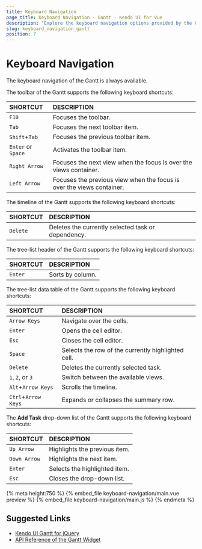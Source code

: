 ```yaml
---
title: Keyboard Navigation
page_title: Keyboard Navigation - Gantt - Kendo UI for Vue
description: "Explore the keyboard navigation options provided by the Kendo UI Gantt wrapper for Vue."
slug: keyboard_navigation_gantt
position: 7
---
```


<div><WrapperBanner></WrapperBanner></div>

# Keyboard Navigation

The keyboard navigation of the Gantt is always available.

The toolbar of the Gantt supports the following keyboard shortcuts:

| SHORTCUT                   |  DESCRIPTION |
|:---                        |:---  |
| `F10`                      | Focuses the toolbar.|
| `Tab`                      | Focuses the next toolbar item.|
| `Shift`+`Tab`              | Focuses the previous toolbar item.|
| `Enter` or `Space`         | Activates the toolbar item.|
| `Right Arrow`              | Focuses the next view when the focus is over the views container.|
| `Left Arrow`               | Focuses the previous view when the focus is over the views container.|

The timeline of the Gantt supports the following keyboard shortcuts:

| SHORTCUT                   |  DESCRIPTION |
|:---                        |:---  |
| `Delete`                   | Deletes the currently selected task or dependency.|

The tree-list header of the Gantt supports the following keyboard shortcuts:

| SHORTCUT                   |  DESCRIPTION |
|:---                        |:---  |
| `Enter`                    | Sorts by column.|

The tree-list data table of the Gantt supports the following keyboard shortcuts:

| SHORTCUT                   |  DESCRIPTION |
|:---                        |:---  |
| `Arrow Keys`               | Navigate over the cells.|
| `Enter`                    | Opens the cell editor.|
| `Esc`                      | Closes the cell editor.|
| `Space`                    | Selects the row of the currently highlighted cell.|
| `Delete`                   | Deletes the currently selected task.|
| `1`, `2`, or `3`           | Switch between the available views.|
| `Alt`+`Arrow Keys`         | Scrolls the timeline.|
| `Ctrl`+`Arrow Keys`        | Expands or collapses the summary row.|

The **Add Task** drop-down list of the Gantt supports the following keyboard shortcuts:

| SHORTCUT                   |  DESCRIPTION |
|:---                        |:---  |
| `Up Arrow`                 | Highlights the previous item.|
| `Down Arrow`               | Highlights the next item.|
| `Enter`                    | Selects the highlighted item.|
| `Esc`                      | Closes the drop-down list.|

{% meta height:750 %}
{% embed_file keyboard-navigation/main.vue preview %}
{% embed_file keyboard-navigation/main.js %}
{% endmeta %}

## Suggested Links

* [Kendo UI Gantt for jQuery](https://docs.telerik.com/kendo-ui/controls/scheduling/gantt/overview)
* [API Reference of the Gantt Widget](https://docs.telerik.com/kendo-ui/api/javascript/ui/gantt)
